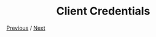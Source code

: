 <h1 align="center">Client Credentials</h1>

[Previous](https:// "Previous")
/
[Next](https:// "Next")
